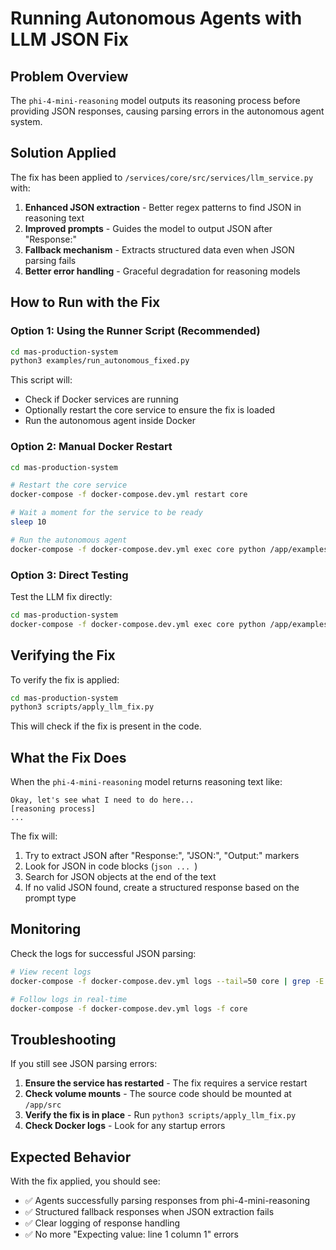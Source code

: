 # Running Autonomous Agents with LLM JSON Fix

## Problem Overview

The `phi-4-mini-reasoning` model outputs its reasoning process before providing JSON responses, causing parsing errors in the autonomous agent system.

## Solution Applied

The fix has been applied to `/services/core/src/services/llm_service.py` with:

1. **Enhanced JSON extraction** - Better regex patterns to find JSON in reasoning text
2. **Improved prompts** - Guides the model to output JSON after "Response:"
3. **Fallback mechanism** - Extracts structured data even when JSON parsing fails
4. **Better error handling** - Graceful degradation for reasoning models

## How to Run with the Fix

### Option 1: Using the Runner Script (Recommended)

```bash
cd mas-production-system
python3 examples/run_autonomous_fixed.py
```

This script will:
- Check if Docker services are running
- Optionally restart the core service to ensure the fix is loaded
- Run the autonomous agent inside Docker

### Option 2: Manual Docker Restart

```bash
cd mas-production-system

# Restart the core service
docker-compose -f docker-compose.dev.yml restart core

# Wait a moment for the service to be ready
sleep 10

# Run the autonomous agent
docker-compose -f docker-compose.dev.yml exec core python /app/examples/autonomous.py
```

### Option 3: Direct Testing

Test the LLM fix directly:

```bash
cd mas-production-system
docker-compose -f docker-compose.dev.yml exec core python /app/examples/test_llm_json_fix.py
```

## Verifying the Fix

To verify the fix is applied:

```bash
cd mas-production-system
python3 scripts/apply_llm_fix.py
```

This will check if the fix is present in the code.

## What the Fix Does

When the `phi-4-mini-reasoning` model returns reasoning text like:

```
Okay, let's see what I need to do here...
[reasoning process]
...
```

The fix will:

1. Try to extract JSON after "Response:", "JSON:", "Output:" markers
2. Look for JSON in code blocks (```json ... ```)
3. Search for JSON objects at the end of the text
4. If no valid JSON found, create a structured response based on the prompt type

## Monitoring

Check the logs for successful JSON parsing:

```bash
# View recent logs
docker-compose -f docker-compose.dev.yml logs --tail=50 core | grep -E "(JSON|parse|response)"

# Follow logs in real-time
docker-compose -f docker-compose.dev.yml logs -f core
```

## Troubleshooting

If you still see JSON parsing errors:

1. **Ensure the service has restarted** - The fix requires a service restart
2. **Check volume mounts** - The source code should be mounted at `/app/src`
3. **Verify the fix is in place** - Run `python3 scripts/apply_llm_fix.py`
4. **Check Docker logs** - Look for any startup errors

## Expected Behavior

With the fix applied, you should see:
- ✅ Agents successfully parsing responses from phi-4-mini-reasoning
- ✅ Structured fallback responses when JSON extraction fails
- ✅ Clear logging of response handling
- ✅ No more "Expecting value: line 1 column 1" errors